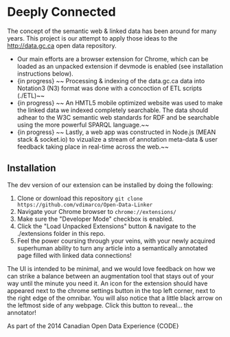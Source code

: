 Deeply Connected
================

The concept of the semantic web & linked data has been around for many years. This project is our attempt to apply those ideas to the http://data.gc.ca open data repository.

* Our main efforts are a browser extension for Chrome, which can be loaded as an unpacked extension if devmode is enabled (see installation instructions below).
* {in progress} ~~ Processing & indexing of the data.gc.ca data into Notation3 (N3) format was done with a concoction of ETL scripts (./ETL)~~ 
* {in progress} ~~ An HMTL5 mobile optimized website was used to make the linked data we indexed completely searchable. The data should adhear to the W3C semantic web standards for RDF and be searchable using the more powerful SPARQL language.~~
* {in progress} ~~ Lastly, a web app was constructed in Node.js (MEAN stack & socket.io) to vizualize a stream of annotation meta-data & user feedback taking place in real-time across the web.~~


Installation
-----------
The dev version of our extension can be installed by doing the following:
  1. Clone or download this repository `git clone https://github.com/vdimarco/Open-Data-Linker`
  2. Navigate your Chrome browser to `chrome://extensions/`
  3. Make sure the "Developer Mode" checkbox is enabled. 
  4. Click the "Load Unpacked Extensions" button & navigate to the ./extensions folder in this repo.
  5. Feel the power coursing through your veins, with your newly acquired superhuman ability to turn any article into a semantically annotated page filled with linked data connections! 

The UI is intended to be minimal, and we would love feedback on how we can strike a balance between an augmentation tool that stays out of your way until the minute you need it. An icon for the extension should have appeared next to the chrome settings button in the top left corner, next to the right edge of the omnibar. You will also notice that a little black arrow on the leftmost side of any webpage. Click this button to reveal... the annotator!

As part of the 2014 Canadian Open Data Experience {CODE} 
